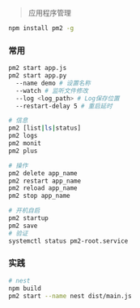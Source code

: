 <!--
title: pm2
sort:
-->

> 应用程序管理

```bash
npm install pm2 -g
```

### 常用

```bash
pm2 start app.js
pm2 start app.py
  --name demo # 设置名称
  --watch # 监听文件修改
  --log <log_path> # Log保存位置
  --restart-delay 5 # 重启延时

# 信息
pm2 [list|ls|status]
pm2 logs
pm2 monit
pm2 plus

# 操作
pm2 delete app_name
pm2 restart app_name
pm2 reload app_name
pm2 stop app_name

# 开机自启
pm2 startup
pm2 save
# 验证
systemctl status pm2-root.service
```

### 实践

```bash
# nest
npm build
pm2 start --name nest dist/main.js
```
